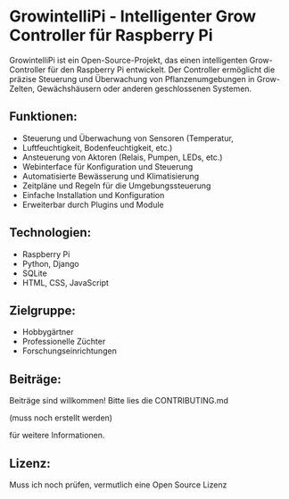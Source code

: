 # GrowintelliPi - Intelligenter Grow Controller für Raspberry Pi

GrowintelliPi ist ein Open-Source-Projekt, das einen intelligenten Grow-Controller für den Raspberry Pi entwickelt. Der Controller ermöglicht die präzise Steuerung und Überwachung von Pflanzenumgebungen in Grow-Zelten, Gewächshäusern oder anderen geschlossenen Systemen.

## Funktionen:

- Steuerung und Überwachung von Sensoren (Temperatur,
- Luftfeuchtigkeit, Bodenfeuchtigkeit, etc.)
- Ansteuerung von Aktoren (Relais, Pumpen, LEDs, etc.)
- Webinterface für Konfiguration und Steuerung
- Automatisierte Bewässerung und Klimatisierung
- Zeitpläne und Regeln für die Umgebungssteuerung
- Einfache Installation und Konfiguration
- Erweiterbar durch Plugins und Module

## Technologien:

- Raspberry Pi
- Python, Django
- SQLite
- HTML, CSS, JavaScript

## Zielgruppe:

- Hobbygärtner
- Professionelle Züchter
- Forschungseinrichtungen

## Beiträge:

Beiträge sind willkommen! Bitte lies die CONTRIBUTING.md

(muss noch erstellt werden)

für weitere Informationen.

## Lizenz:

Muss ich noch prüfen, vermutlich eine Open Source Lizenz